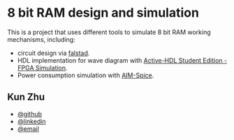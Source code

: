 # 8 bit RAM design and simulation

This is a project that uses different tools to simulate 8 bit RAM working mechanisms, including:

- circuit design via [falstad](https://www.falstad.com/circuit/).
- HDL implementation for wave diagram with [Active-HDL Student Edition - FPGA Simulation](https://www.aldec.com/en/products/fpga_simulation/active_hdl_student).
- Power consumption simulation with [AIM-Spice](http://www.aimspice.com/).

## Kun Zhu

- [@github](https://github.com/Fangt-ing/Study_reports)
- [@linkedin](https://www.linkedin.com/in/kun-zhu-753a794b/)
- [@email](jufangting@gmail.com)
